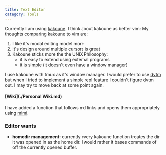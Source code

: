 ```yaml
---
title: Text Editor
category: Tools
---
```


Currently I am using [kakoune](http://kakoune.org/). I think about kakoune as better vim:
My thoughts comparing kakoune to vim are:

1. I like it's modal editing model more
2. It's design around multiple cursors is great
3. Kakoune sticks more the the UNIX Philosophy:
   - it is easy to extend using external programs
   - it is simple (it doesn't even have a window manager)


I use kakoune with tmux as it's window manager. I would prefer to use [dvtm](https://www.brain-dump.org/projects/dvtm/)
but when I tried to implement a simple repl feature I couldn't figure dvtm out. I may try to move back at some point again.


#### [Wiki](./Personal Wiki.md)

I have added a function that follows md links and opens them appropriately using [mimi](https://github.com/BachoSeven/mimi).

### Editor wants

- **homedir management:** currently every kakoune function treates the dir it was opened in as the home dir.
  I would rather it bases commands of off the currently opened buffer.


